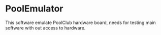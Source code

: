 # PoolEmulator

This software emulate PoolClub hardware board, needs for testing main software with out access to hardware.